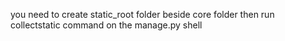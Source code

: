 you need to create static_root folder beside core folder 
then run collectstatic command on the manage.py shell